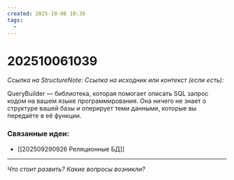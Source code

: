 ```yaml
---
created: 2025-10-06 10:39
tags:
  -
---
```

# 202510061039
*Ссылка на StructureNote:* 
*Ссылка на исходник или контекст (если есть):* 

QueryBuilder — библиотека, которая помогает описать SQL запрос кодом на вашем языке программирования. Она ничего не знает о структуре вашей базы и оперирует теми данными, которые вы передаёте в её функции.
### Связанные идеи:
* [[202509290926 Реляционные БД]]
---

*Что стоит развить? Какие вопросы возникли?*